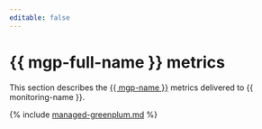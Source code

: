 ```yaml
---
editable: false
---
```


# {{ mgp-full-name }} metrics


This section describes the [{{ mgp-name }}](../../managed-greenplum/) metrics delivered to {{ monitoring-name }}.

{% include [managed-greenplum.md](../../_includes/monitoring/metrics-ref/managed-greenplum.md) %}